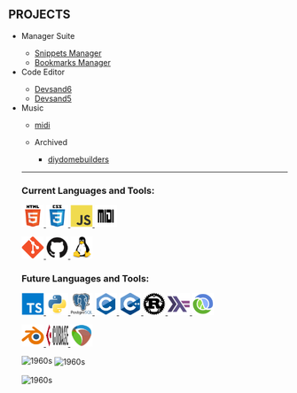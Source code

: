 <h2>PROJECTS</h2>

<ul>
<li>Manager Suite</li>
<ul>
 <!--
<a href="#">    <li>Project Manager</li></a>
<a href="#">    <li>Task Manager</li></a>
  -->
<a href="https://1960s.github.io/manager-snippets/">    <li>Snippets Manager</li></a>
<a href="https://1960s.github.io/manager-bookmarks/">    <li>Bookmarks Manager</li></a>
</ul>
 <li>Code Editor</li>
<ul>
<a href="https://1960s.github.io/editor-devsand6">    <li>Devsand6</li></a>
<a href="https://1960s.github.io/editor-devsand5">    <li>Devsand5</li></a>
  <!--
<a href="#">    <li>Monaco</li></a>
  -->
</ul>
<li>Music</li>
<ul>
<a href="https://1960s.github.io/midi-text">    <li>midi</li></a>
</ul>

<ul>
<li>Archived</li>
<ul>
<a href="https://1960s.github.io/diydomebuilders/">    <li>diydomebuilders</li></a>
</ul>

</ul>
<hr>




<h3 align="left">Current Languages and Tools:</h3>
<a href="https://www.w3.org/html/" target="_blank" rel="noreferrer"> <img src="https://raw.githubusercontent.com/devicons/devicon/master/icons/html5/html5-original-wordmark.svg" alt="html5" width="40" height="40"/> </a> 
<a href="https://www.w3schools.com/css/" target="_blank" rel="noreferrer"> 
<img src="https://raw.githubusercontent.com/devicons/devicon/master/icons/css3/css3-original-wordmark.svg" alt="css3" width="40" height="40"/> </a> 
<a href="https://developer.mozilla.org/en-US/docs/Web/JavaScript" target="_blank" rel="noreferrer"> <img src="https://raw.githubusercontent.com/devicons/devicon/master/icons/javascript/javascript-original.svg" alt="javascript" width="40" height="40"/> </a> 
<a href="https://www.midi.org/" target="_blank" rel="noreferrer"> <img src="images/midi-logo.svg" alt="midi" width="40" height="40"/> </a> 

<a href="https://git-scm.com/" target="_blank" rel="noreferrer"> <img src="https://raw.githubusercontent.com/devicons/devicon/master/icons/git/git-original.svg" alt="git" width="40" height="40"/> </a> 
<a href="https://github.com/" target="_blank" rel="noreferrer"> <img src="https://raw.githubusercontent.com/devicons/devicon/master/icons/github/github-original.svg" alt="github" width="40" height="40"/> </a> 
<a href="https://www.linux.org/" target="_blank" rel="noreferrer"> <img src="https://raw.githubusercontent.com/devicons/devicon/master/icons/linux/linux-original.svg" alt="linux" width="40" height="40"/> </a> 

<h3 align="left">Future Languages and Tools:</h3>
<a href="https://www.typescriptlang.org/" target="_blank" rel="noreferrer"> <img src="https://raw.githubusercontent.com/devicons/devicon/master/icons/typescript/typescript-original.svg" alt="typescript" width="40" height="40"/> </a> 
<a href="https://www.python.org/" target="_blank" rel="noreferrer"> <img src="https://raw.githubusercontent.com/devicons/devicon/master/icons/python/python-original.svg" alt="python" width="40" height="40"/> </a> 
<a href="https://www.sql.org/" target="_blank" rel="noreferrer"> <img src="https://raw.githubusercontent.com/devicons/devicon/master/icons/postgresql/postgresql-original-wordmark.svg" alt="postgresql" width="40" height="40"/> </a> 
<a href="https://www.cprogramming.com/" target="_blank" rel="noreferrer"> 
<img src="https://raw.githubusercontent.com/devicons/devicon/master/icons/c/c-original.svg" alt="c" width="40" height="40"/> </a> 
<a href="https://www.w3schools.com/cpp/" target="_blank" rel="noreferrer"> 
<img src="https://raw.githubusercontent.com/devicons/devicon/master/icons/cplusplus/cplusplus-original.svg" alt="cplusplus" width="40" height="40"/> </a> 
<a href="https://www.rust-lang.org" target="_blank" rel="noreferrer"> <img src="https://raw.githubusercontent.com/devicons/devicon/master/icons/rust/rust-plain.svg" alt="rust" width="40" height="40"/> </a> 
<a href="https://www.haskell.org/" target="_blank" rel="noreferrer"> <img src="https://raw.githubusercontent.com/devicons/devicon/master/icons/haskell/haskell-original.svg" alt="haskell" width="40" height="40"/> </a>
<a href="https://www.haskell.org/" target="_blank" rel="noreferrer"> <img src="https://raw.githubusercontent.com/devicons/devicon/master/icons/clojure/clojure-original.svg" alt="haskell" width="40" height="40"/> </a> 


<a href="https://www.blender.org/" target="_blank" rel="noreferrer"> <img src="https://raw.githubusercontent.com/devicons/devicon/master/icons/blender/blender-original.svg" alt="blender" width="40" height="40"/> </a> 
<a href="https://www.cubase.org/" target="_blank" rel="noreferrer"> <img src="images/cubase-logo.svg" alt="cubase" width="40" height="40"/> </a> 
<a href="https://www.reaper.org/" target="_blank" rel="noreferrer"> <img src="images/reaper-icon.png" alt="reaper" width="40" height="40"/> </a> 


<p><img align="left" src="https://github-readme-stats.vercel.app/api/top-langs?username=1960s&show_icons=true&locale=en&layout=compact" alt="1960s" /></p>

<p>&nbsp;<img align="center" src="https://github-readme-stats.vercel.app/api?username=1960s&show_icons=true&locale=en" alt="1960s" /></p>

<p><img align="center" src="https://github-readme-streak-stats.herokuapp.com/?user=1960s&" alt="1960s" /></p>



